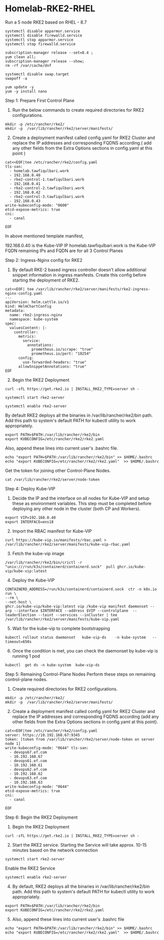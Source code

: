 # Homelab-RKE2-RHEL
Run a 5 node RKE2 based on RHEL - 8.7
```
systemctl disable apparmor.service
systemctl disable firewalld.service
systemctl stop apparmor.service
systemctl stop firewalld.service
```
```
subscription-manager release --set=8.4 ;
yum clean all;
subscription-manager release --show;
rm -rf /var/cache/dnf
```
```
systemctl disable swap.target
swapoff -a
```
```
yum update -y
yum -y install nano
```
Step 1: Prepare First Control Plane
1. Run the below commands to create required directories for RKE2 configurations.
```
mkdir -p /etc/rancher/rke2/
mkdir -p  /var/lib/rancher/rke2/server/manifests/
```
2. Create a deployment manifest called config.yaml for RKE2 Cluster and replace the IP addresses and corresponding FQDNS according.( add any other fields from the Extra Options sections in config.yaml  at this point )
```
cat<<EOF|tee /etc/rancher/rke2/config.yaml
tls-san:
  - homelab.tawfiqulbari.work
  - 192.168.0.40
  - rke2-control-1.tawfiqulbari.work
  - 192.168.0.41
  - rke2-control-2.tawfiqulbari.work
  - 192.168.0.42
  - rke2-control-3.tawfiqulbari.work
  - 192.168.0.43
write-kubeconfig-mode: "0600"
etcd-expose-metrics: true
cni:
  - canal

EOF
```
In above mentioned template manifest,

192.168.0.40 is the Kube-VIP  IP
homelab.tawfiqulbari.work is the Kube-VIP FQDN
remaining IPs and FQDN are for all 3 Control Planes

Step 2: Ingress-Nginx config for RKE2
1. By default RKE-2 based ingress controller doesn't allow additional snippet information in ingress manifests. Create this config before starting the deployment of RKE2.
```
cat<<EOF| tee /var/lib/rancher/rke2/server/manifests/rke2-ingress-nginx-config.yaml
---
apiVersion: helm.cattle.io/v1
kind: HelmChartConfig
metadata:
  name: rke2-ingress-nginx
  namespace: kube-system
spec:
  valuesContent: |-
    controller:
      metrics:
        service:
          annotations:
            prometheus.io/scrape: "true"
            prometheus.io/port: "10254"
      config:
        use-forwarded-headers: "true"
      allowSnippetAnnotations: "true"
EOF
```
2. Begin the RKE2 Deployment
```
curl -sfL https://get.rke2.io | INSTALL_RKE2_TYPE=server sh -
```
```
systemctl start rke2-server
```
```
systemctl enable rke2-server
```
By default RKE2 deploys all the binaries in /var/lib/rancher/rke2/bin path. Add this path to system's default PATH for kubectl utility to work appropriately.
```
export PATH=$PATH:/var/lib/rancher/rke2/bin
export KUBECONFIG=/etc/rancher/rke2/rke2.yaml
```
Also, append these lines into current user's .bashrc  file.
```
echo "export PATH=$PATH:/var/lib/rancher/rke2/bin" >> $HOME/.bashrc
echo "export KUBECONFIG=/etc/rancher/rke2/rke2.yaml"  >> $HOME/.bashrc
```
Get the token for joining other Control-Plane Nodes.
```
cat /var/lib/rancher/rke2/server/node-token
```
Step 4: Deploy Kube-VIP
1. Decide the IP and the interface on all nodes for Kube-VIP and setup these as environment variables. This step must be completed before deploying any other node in the cluster (both CP and Workers).
```
export VIP=192.168.0.40
export INTERFACE=ens18
```
2. Import the RBAC manifest for Kube-VIP
```
curl https://kube-vip.io/manifests/rbac.yaml > /var/lib/rancher/rke2/server/manifests/kube-vip-rbac.yaml
```
3. Fetch the kube-vip image
```
/var/lib/rancher/rke2/bin/crictl -r "unix:///run/k3s/containerd/containerd.sock"  pull ghcr.io/kube-vip/kube-vip:latest
```
4. Deploy the Kube-VIP
```
CONTAINERD_ADDRESS=/run/k3s/containerd/containerd.sock  ctr -n k8s.io run \
--rm \
--net-host \
ghcr.io/kube-vip/kube-vip:latest vip /kube-vip manifest daemonset --arp --interface $INTERFACE --address $VIP --controlplane  --leaderElection --taint --services --inCluster | tee /var/lib/rancher/rke2/server/manifests/kube-vip.yaml
```
5. Wait for the kube-vip to complete bootstrapping
```
kubectl rollout status daemonset   kube-vip-ds    -n kube-system   --timeout=650s
```
6. Once the condition is met, you can check the daemonset by kube-vip is running 1 pod
```
kubectl  get ds -n kube-system  kube-vip-ds
```
Step 5: Remaining Control-Plane Nodes
Perform these steps on remaining control-plane nodes.

1. Create required directories for RKE2 configurations.
```
mkdir -p /etc/rancher/rke2/
mkdir -p  /var/lib/rancher/rke2/server/manifests/
```
2. Create a deployment manifest called config.yaml  for RKE2 Cluster  and replace the IP addresses and corresponding FQDNS according (add any other fields from the Extra Options sections in config.yaml  at this point).
```
cat<<EOF|tee /etc/rancher/rke2/config.yaml
server: https://10.192.168.67:9345
token: [token from /var/lib/rancher/rke2/server/node-token on server node 1]
write-kubeconfig-mode: "0644" tls-san:
  - devops67.ef.com
  - 10.192.168.67
  - devops61.ef.com
  - 10.192.168.61
  - devops62.ef.com
  - 10.192.168.62
  - devops63.ef.com
  - 10.192.168.63
write-kubeconfig-mode: "0644"
etcd-expose-metrics: true
cni:
  - canal

EOF
```
Step 6: Begin the RKE2 Deployment
1. Begin the RKE2 Deployment
```
curl -sfL https://get.rke2.io | INSTALL_RKE2_TYPE=server sh -
```
2. Start the RKE2 service. Starting the Service will take approx. 10-15 minutes based on the network connection
```
systemctl start rke2-server
```
Enable the RKE2 Service
```
systemctl enable rke2-server
```
4. By default, RKE2 deploys all the binaries in /var/lib/rancher/rke2/bin  path. Add this path to system's default PATH for kubectl utility to work appropriately.
```
export PATH=$PATH:/var/lib/rancher/rke2/bin
export KUBECONFIG=/etc/rancher/rke2/rke2.yaml
```
5. Also, append these lines into current user's .bashrc  file
```
echo "export PATH=$PATH:/var/lib/rancher/rke2/bin" >> $HOME/.bashrc
echo "export KUBECONFIG=/etc/rancher/rke2/rke2.yaml"  >> $HOME/.bashrc
```

